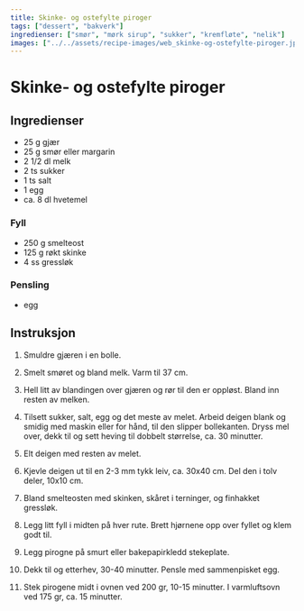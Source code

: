 ```yaml
---
title: Skinke- og ostefylte piroger
tags: ["dessert", "bakverk"]
ingredienser: ["smør", "mørk sirup", "sukker", "kremfløte", "nelik"]
images: ["../../assets/recipe-images/web_skinke-og-ostefylte-piroger.jpg"]
---
```


# Skinke- og ostefylte piroger

## Ingredienser

- 25 g gjær
- 25 g smør eller margarin
- 2 1/2 dl melk
- 2 ts sukker
- 1 ts salt
- 1 egg
- ca. 8 dl hvetemel

### Fyll

- 250 g smelteost
- 125 g røkt skinke
- 4 ss gressløk

### Pensling

- egg

## Instruksjon

1. Smuldre gjæren i en bolle.

2. Smelt smøret og bland melk. Varm til 37 cm.

3. Hell litt av blandingen over gjæren og rør til den er oppløst. Bland inn resten av melken.

4. Tilsett sukker, salt, egg og det meste av melet. Arbeid deigen blank og smidig med maskin eller for hånd, til den slipper bollekanten. Dryss mel over, dekk til og sett heving til dobbelt størrelse, ca. 30 minutter.

5. Elt deigen med resten av melet.

6. Kjevle deigen ut til en 2-3 mm tykk leiv, ca. 30x40 cm. Del den i tolv deler, 10x10 cm.

7. Bland smelteosten med skinken, skåret i terninger, og finhakket gressløk.

8. Legg litt fyll i midten på hver rute. Brett hjørnene opp over fyllet og klem godt til.

9. Legg pirogne på smurt eller bakepapirkledd stekeplate.

10. Dekk til og etterhev, 30-40 minutter. Pensle med sammenpisket egg.

11. Stek pirogene midt i ovnen ved 200 gr, 10-15 minutter. I varmluftsovn ved 175 gr, ca. 15 minutter.
